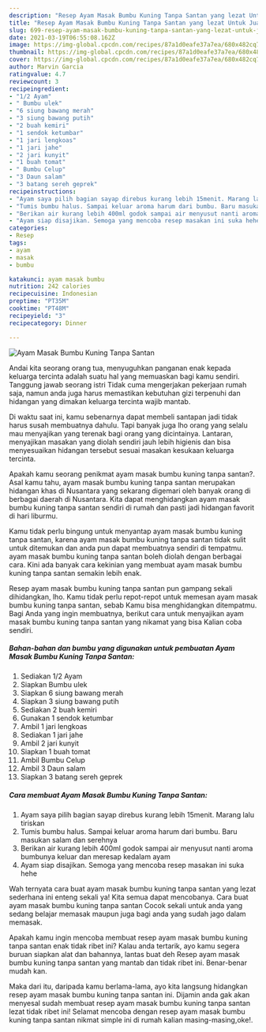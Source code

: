 ```yaml
---
description: "Resep Ayam Masak Bumbu Kuning Tanpa Santan yang lezat Untuk Jualan"
title: "Resep Ayam Masak Bumbu Kuning Tanpa Santan yang lezat Untuk Jualan"
slug: 699-resep-ayam-masak-bumbu-kuning-tanpa-santan-yang-lezat-untuk-jualan
date: 2021-03-19T06:55:08.162Z
image: https://img-global.cpcdn.com/recipes/87a1d0eafe37a7ea/680x482cq70/ayam-masak-bumbu-kuning-tanpa-santan-foto-resep-utama.jpg
thumbnail: https://img-global.cpcdn.com/recipes/87a1d0eafe37a7ea/680x482cq70/ayam-masak-bumbu-kuning-tanpa-santan-foto-resep-utama.jpg
cover: https://img-global.cpcdn.com/recipes/87a1d0eafe37a7ea/680x482cq70/ayam-masak-bumbu-kuning-tanpa-santan-foto-resep-utama.jpg
author: Marvin Garcia
ratingvalue: 4.7
reviewcount: 3
recipeingredient:
- "1/2 Ayam"
- " Bumbu ulek"
- "6 siung bawang merah"
- "3 siung bawang putih"
- "2 buah kemiri"
- "1 sendok ketumbar"
- "1 jari lengkoas"
- "1 jari jahe"
- "2 jari kunyit"
- "1 buah tomat"
- " Bumbu Celup"
- "3 Daun salam"
- "3 batang sereh geprek"
recipeinstructions:
- "Ayam saya pilih bagian sayap direbus kurang lebih 15menit. Marang lalu tiriskan"
- "Tumis bumbu halus. Sampai keluar aroma harum dari bumbu. Baru masukan salam dan serehnya"
- "Berikan air kurang lebih 400ml godok sampai air menyusut nanti aroma bumbunya keluar dan meresap kedalam ayam"
- "Ayam siap disajikan. Semoga yang mencoba resep masakan ini suka hehe"
categories:
- Resep
tags:
- ayam
- masak
- bumbu

katakunci: ayam masak bumbu 
nutrition: 242 calories
recipecuisine: Indonesian
preptime: "PT35M"
cooktime: "PT48M"
recipeyield: "3"
recipecategory: Dinner

---
```



![Ayam Masak Bumbu Kuning Tanpa Santan](https://img-global.cpcdn.com/recipes/87a1d0eafe37a7ea/680x482cq70/ayam-masak-bumbu-kuning-tanpa-santan-foto-resep-utama.jpg)

Andai kita seorang orang tua, menyuguhkan panganan enak kepada keluarga tercinta adalah suatu hal yang memuaskan bagi kamu sendiri. Tanggung jawab seorang istri Tidak cuma mengerjakan pekerjaan rumah saja, namun anda juga harus memastikan kebutuhan gizi terpenuhi dan hidangan yang dimakan keluarga tercinta wajib mantab.

Di waktu  saat ini, kamu sebenarnya dapat membeli santapan jadi tidak harus susah membuatnya dahulu. Tapi banyak juga lho orang yang selalu mau menyajikan yang terenak bagi orang yang dicintainya. Lantaran, menyajikan masakan yang diolah sendiri jauh lebih higienis dan bisa menyesuaikan hidangan tersebut sesuai masakan kesukaan keluarga tercinta. 



Apakah kamu seorang penikmat ayam masak bumbu kuning tanpa santan?. Asal kamu tahu, ayam masak bumbu kuning tanpa santan merupakan hidangan khas di Nusantara yang sekarang digemari oleh banyak orang di berbagai daerah di Nusantara. Kita dapat menghidangkan ayam masak bumbu kuning tanpa santan sendiri di rumah dan pasti jadi hidangan favorit di hari liburmu.

Kamu tidak perlu bingung untuk menyantap ayam masak bumbu kuning tanpa santan, karena ayam masak bumbu kuning tanpa santan tidak sulit untuk ditemukan dan anda pun dapat membuatnya sendiri di tempatmu. ayam masak bumbu kuning tanpa santan boleh diolah dengan berbagai cara. Kini ada banyak cara kekinian yang membuat ayam masak bumbu kuning tanpa santan semakin lebih enak.

Resep ayam masak bumbu kuning tanpa santan pun gampang sekali dihidangkan, lho. Kamu tidak perlu repot-repot untuk memesan ayam masak bumbu kuning tanpa santan, sebab Kamu bisa menghidangkan ditempatmu. Bagi Anda yang ingin membuatnya, berikut cara untuk menyajikan ayam masak bumbu kuning tanpa santan yang nikamat yang bisa Kalian coba sendiri.

<!--inarticleads1-->

##### Bahan-bahan dan bumbu yang digunakan untuk pembuatan Ayam Masak Bumbu Kuning Tanpa Santan:

1. Sediakan 1/2 Ayam
1. Siapkan  Bumbu ulek
1. Siapkan 6 siung bawang merah
1. Siapkan 3 siung bawang putih
1. Sediakan 2 buah kemiri
1. Gunakan 1 sendok ketumbar
1. Ambil 1 jari lengkoas
1. Sediakan 1 jari jahe
1. Ambil 2 jari kunyit
1. Siapkan 1 buah tomat
1. Ambil  Bumbu Celup
1. Ambil 3 Daun salam
1. Siapkan 3 batang sereh geprek




<!--inarticleads2-->

##### Cara membuat Ayam Masak Bumbu Kuning Tanpa Santan:

1. Ayam saya pilih bagian sayap direbus kurang lebih 15menit. Marang lalu tiriskan
1. Tumis bumbu halus. Sampai keluar aroma harum dari bumbu. Baru masukan salam dan serehnya
1. Berikan air kurang lebih 400ml godok sampai air menyusut nanti aroma bumbunya keluar dan meresap kedalam ayam
1. Ayam siap disajikan. Semoga yang mencoba resep masakan ini suka hehe




Wah ternyata cara buat ayam masak bumbu kuning tanpa santan yang lezat sederhana ini enteng sekali ya! Kita semua dapat mencobanya. Cara buat ayam masak bumbu kuning tanpa santan Cocok sekali untuk anda yang sedang belajar memasak maupun juga bagi anda yang sudah jago dalam memasak.

Apakah kamu ingin mencoba membuat resep ayam masak bumbu kuning tanpa santan enak tidak ribet ini? Kalau anda tertarik, ayo kamu segera buruan siapkan alat dan bahannya, lantas buat deh Resep ayam masak bumbu kuning tanpa santan yang mantab dan tidak ribet ini. Benar-benar mudah kan. 

Maka dari itu, daripada kamu berlama-lama, ayo kita langsung hidangkan resep ayam masak bumbu kuning tanpa santan ini. Dijamin anda gak akan menyesal sudah membuat resep ayam masak bumbu kuning tanpa santan lezat tidak ribet ini! Selamat mencoba dengan resep ayam masak bumbu kuning tanpa santan nikmat simple ini di rumah kalian masing-masing,oke!.

